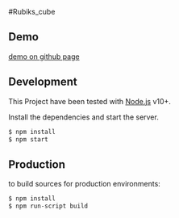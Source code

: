 #Rubiks_cube

## Demo

 [demo on github page](https://fabiencont.github.io/rubiks_cube/)

## Development

This Project have been tested with [Node.js](https://nodejs.org/) v10+.

Install the dependencies and start the server.

```sh
$ npm install
$ npm start
```

## Production

to build sources for production environments:

```sh
$ npm install
$ npm run-script build
```
